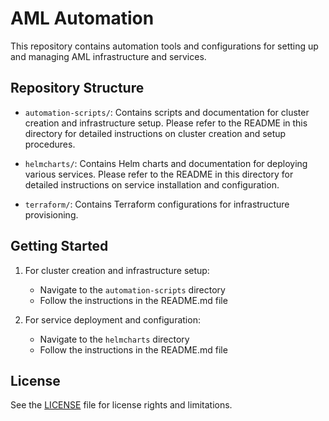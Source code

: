 # AML Automation

This repository contains automation tools and configurations for setting up and managing AML infrastructure and services.

## Repository Structure

- `automation-scripts/`: Contains scripts and documentation for cluster creation and infrastructure setup. Please refer to the README in this directory for detailed instructions on cluster creation and setup procedures.

- `helmcharts/`: Contains Helm charts and documentation for deploying various services. Please refer to the README in this directory for detailed instructions on service installation and configuration.

- `terraform/`: Contains Terraform configurations for infrastructure provisioning.

## Getting Started

1. For cluster creation and infrastructure setup:
   - Navigate to the `automation-scripts` directory
   - Follow the instructions in the README.md file

2. For service deployment and configuration:
   - Navigate to the `helmcharts` directory
   - Follow the instructions in the README.md file

## License

See the [LICENSE](LICENSE) file for license rights and limitations.
